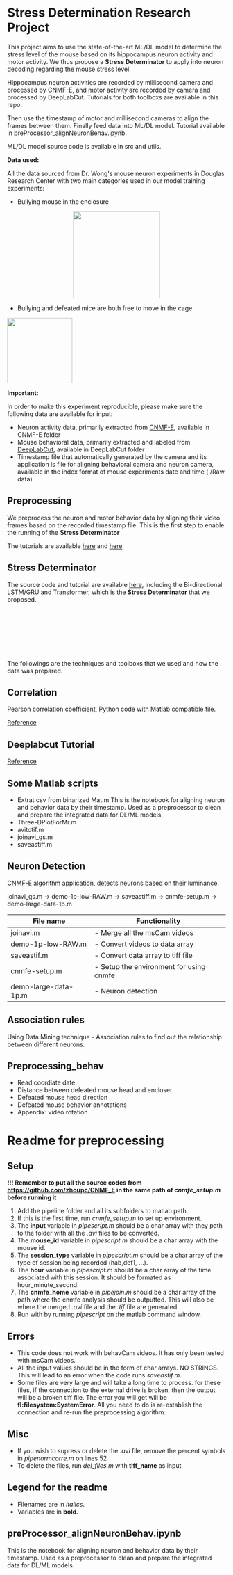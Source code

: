 # Stress Determination Research Project

This project aims to use the state-of-the-art ML/DL model to determine the stress level of the mouse based on its hippocampus neuron activity and motor activity. We thus propose a **Stress Determinator** to apply into neuron decoding regarding the mouse stress level.

Hippocampus neuron activities are recorded by millisecond camera and processed by CNMF-E, and motor activity are recorded by camera and processed by DeepLabCut. Tutorials for both toolboxs are available in this repo. 

Then use the timestamp of motor and millisecond cameras to align the frames between them. Finally feed data into ML/DL model. Tutorial available in preProcessor_alignNeuronBehav.ipynb.

ML/DL model source code is available in src and utils.

**Data used:**

All the data sourced from Dr. Wong's mouse neuron experiments in Douglas Research Center with two main categories used in our model training experiments:

* Bullying mouse in the enclosure


<div style="text-align:center"><img src="https://github.com/Adriandliu/Neural-Decoding-Project/blob/master/img/one_free.PNG?raw=true" width="200"/></div>

* Bullying and defeated mice are both free to move in the cage

<img src="https://github.com/Adriandliu/Neural-Decoding-Project/blob/master/img/two_free.PNG?raw=true" width="150"/>


**Important:**

In order to make this experiment reproducible, please make sure the following data are available for input:
* Neuron activity data, primarily extracted from [CNMF-E](https://github.com/zhoupc/CNMF_E), available in CNMF-E folder
* Mouse behavioral data, primarily extracted and labeled from [DeepLabCut](https://github.com/AlexEMG/DeepLabCut), available in DeepLabCut folder
* Timestamp file that automatically generated by the camera and its application is file for aligning behavioral camera and neuron camera, available in the index format of mouse experiments date and time (./Raw data).


## Preprocessing

We preprocess the neuron and motor behavior data by aligning their video frames based on the recorded timestamp file. This is the first step to enable the running of the **Stress Determinator**

The tutorials are available [here](https://github.com/AdriandLiu/Neural-Decoding-Project/blob/master/utils/preprocessing.ipynb) and [here](https://github.com/AdriandLiu/Neural-Decoding-Project/blob/master/utils/preProcessor_alignNeuronBehav.ipynb)

## Stress Determinator

The source code and tutorial are available [here](https://github.com/AdriandLiu/Neural-Decoding-Project/tree/master/src), including the Bi-directional LSTM/GRU and Transformer, which is the **Stress Determinator** that we proposed. 


</br>
</br>
</br>
</br>
</br>
</br>

The followings are the techniques and toolboxs that we used and how the data was prepared. 


## Correlation	

Pearson correlation coefficient, Python code with Matlab compatible file.  	


[Reference](https://en.wikipedia.org/wiki/Pearson_correlation_coefficient)	


## Deeplabcut Tutorial	

[Reference](https://github.com/AlexEMG/DeepLabCut)	

## Some Matlab scripts	

* Extrat csv from binarized Mat.m	This is the notebook for aligning neuron and behavior data by their timestamp. Used as a preprocessor to clean and prepare the integrated data for DL/ML models.
* Three-DPlotForMr.m	
* avitotif.m	
* joinavi_gs.m	
* saveastiff.m	

## Neuron Detection	

[CNMF-E](https://github.com/zhoupc/CNMF_E) algorithm application, detects neurons based on their luminance. 	

joinavi_gs.m -> demo-1p-low-RAW.m -> saveastiff.m -> cnmfe-setup.m -> demo-large-data-1p.m	

  File name    | Functionality           |	
|--------------|-------------------------|	
| joinavi.m    |   - Merge all the msCam videos|	
| demo-1p-low-RAW.m   |   - Convert videos to data array|	
| saveastif.m              |           - Convert data array to tiff file|	
| cnmfe-setup.m           |       - Setup the environment for using cnmfe|	
| demo-large-data-1p.m    | - Neuron detection|	

## Association rules	

Using Data Mining technique - Association rules to find out the relationship between different neurons. 	

## Preprocessing_behav	

* Read coordiate date	
* Distance between defeated mouse head and encloser	
* Defeated mouse head direction	
* Defeated mouse behavior annotations	
* Appendix: video rotation



# Readme for preprocessing 

## Setup
**!!! Remember to put all the source codes from https://github.com/zhoupc/CNMF_E in the same path of *cnmfe_setup.m* before running it**
1. Add the pipeline folder and all its subfolders to matlab path.
1. If this is the first time, run *cnmfe_setup.m* to set up environment.
1. The **input** variable in *pipescript.m* should be a char array with they path to the folder with all the *.avi* files to be converted.
1. The **mouse_id** variable in *pipescript.m* should be a char array with the mouse id.
1. The **session_type** variable in *pipescript.m* should be a char array of the type of session being recorded (hab,def1, ...).
1. The **hour** variable in *pipescript.m* should be a char array of the time associated with this session. It should be formated as hour\_minute\_second.
1. The **cnmfe_home** variable in *pipejoin.m* should be a char array of the path where the cnmfe analysis should be outputted. This will also be where the merged *.avi* file and the *.tif* file are generated.
1. Run with by running *pipescript* on the matlab command window.




## Errors
* This code does not work with behavCam videos. It has only been tested with msCam videos.
* All the input values should be in the form of char arrays. NO STRINGS. This will lead to an error when the code runs *saveastif.m*.
* Some files are very large and will take a long time to process. for these files, if the connection to the external drive is broken, then the output will be a broken tiff file. The error you will get will be **fl:filesystem:SystemError**. All you need to do is re-establish the connection and re-run the preprocessing algorithm.

## Misc
* If you wish to supress or delete the *.avi*  file, remove the percent symbols in *pipenormcorre.m* on lines 52 
* To delete the files, run *del_files.m* with **tiff_name** as input

## Legend for the readme
* Filenames are in *italics*.
* Variables are in **bold**.

## preProcessor_alignNeuronBehav.ipynb

This is the notebook for aligning neuron and behavior data by their timestamp. Used as a preprocessor to clean and prepare the integrated data for DL/ML models.
